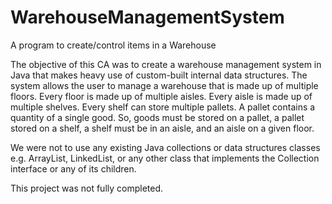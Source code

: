# WarehouseManagementSystem
A program to create/control items in a Warehouse

The objective of this CA was to create a warehouse management system in Java that makes
heavy use of custom-built internal data structures. 
The system allows the user to manage a warehouse that is made up of multiple floors. 
Every floor is made up of multiple aisles. 
Every aisle is made up of multiple shelves. 
Every shelf can store multiple pallets. 
A pallet contains a quantity of a single good. 
So, goods must be stored on a pallet, a pallet stored on a shelf, a shelf must be in an
aisle, and an aisle on a given floor.

We were not to use any existing Java collections or data structures
classes e.g. ArrayList, LinkedList, or any other class that implements the Collection interface
or any of its children.



This project was not fully completed.
